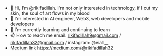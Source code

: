 - 👋 Hi, I’m @rikifadillah. I'm not only interested in technology, if I cut my skin, the soul of art flows in my blood
- 👀 I'm interested in AI engineer, Web3, web developers and mobile developers
- 🌱 I'm currently learning and continuing to learn
- 📫 How to reach me email: rikifadillah9@gmail.com / rikifadillah32@gmail.com / instagram: @eiall__
- Medium link https://medium.com/@rikifadillah32 
<!---
rikifadillah/rikifadillah is a ✨ special ✨ repository because its `README.md` (this file) appears on your GitHub profile.
You can click the Preview link to take a look at your changes.
--->
